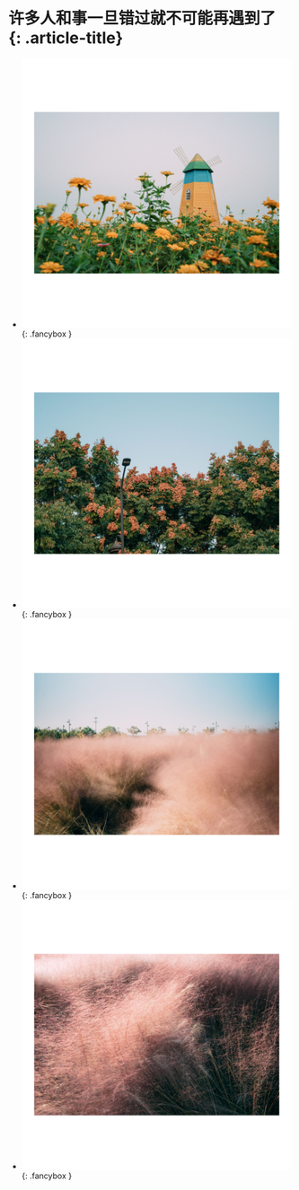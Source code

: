 # 许多人和事一旦错过就不可能再遇到了 {: .article-title}

<div class="grid cards" markdown>

- [![Image 3](31189a5e-b5e7-4330-876c-923178698b76.jpg)](31189a5e-b5e7-4330-876c-923178698b76.jpg){: .fancybox }
- [![Image 3](2869e20c-1f1c-467a-8b80-597fcf8f2fde.jpg)](2869e20c-1f1c-467a-8b80-597fcf8f2fde.jpg){: .fancybox }
- [![Image 3](f54fb1d7-2a4e-4770-83fc-c3ac4b011232.jpg)](f54fb1d7-2a4e-4770-83fc-c3ac4b011232.jpg){: .fancybox }
- [![Image 3](7298e2b1-d121-4beb-99cb-6676b5b4eaef.jpg)](7298e2b1-d121-4beb-99cb-6676b5b4eaef.jpg){: .fancybox }


</div>